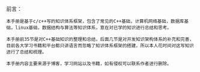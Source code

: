 前言：

	本手册是基于c/c++写的知识体系框架，包含了常见的C++基础，计算机网络基础，数据库基础，linux基础，数据结构与算法等知识体系，意在对已学的知识进行总结和思考。
	
	本手册前35节是对C++基础知识的整理和总结，后面几节是对开发知识架构体系的补充和完善，目前各大学习书籍和平台都只讲语言而忽略了知识体系框架的搭建，所以本人花时间对这写知识进行了总结和梳理。
	
	本手册内容主要来源于博客，学习网站以及书籍，如有侵权可以联系作者进行删除。
